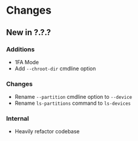 Changes
=======

New in ?.?.?
------------

### Additions

- 1FA Mode
- Add `--chroot-dir` cmdline option

### Changes

- Rename `--partition` cmdline option to `--device`
- Rename `ls-partitions` command to `ls-devices`

### Internal

- Heavily refactor codebase
